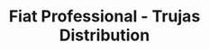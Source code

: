 ---
title: "Fiat Professional - Trujas Distribution"
url: /rambouillet/fiat-professional-trujas-distribution/
shop: voiture
---